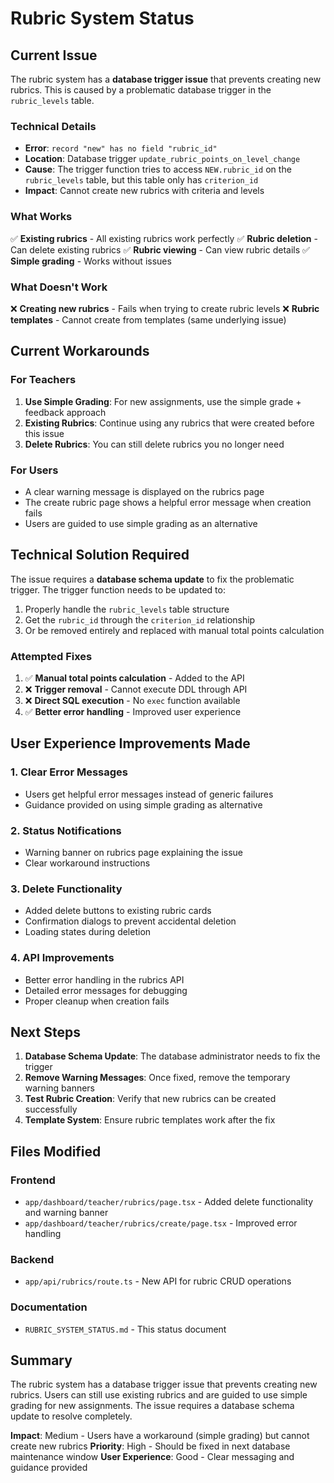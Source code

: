 # Rubric System Status

## Current Issue

The rubric system has a **database trigger issue** that prevents creating new rubrics. This is caused by a problematic database trigger in the `rubric_levels` table.

### Technical Details

- **Error**: `record "new" has no field "rubric_id"`
- **Location**: Database trigger `update_rubric_points_on_level_change`
- **Cause**: The trigger function tries to access `NEW.rubric_id` on the `rubric_levels` table, but this table only has `criterion_id`
- **Impact**: Cannot create new rubrics with criteria and levels

### What Works

✅ **Existing rubrics** - All existing rubrics work perfectly
✅ **Rubric deletion** - Can delete existing rubrics
✅ **Rubric viewing** - Can view rubric details
✅ **Simple grading** - Works without issues

### What Doesn't Work

❌ **Creating new rubrics** - Fails when trying to create rubric levels
❌ **Rubric templates** - Cannot create from templates (same underlying issue)

## Current Workarounds

### For Teachers
1. **Use Simple Grading**: For new assignments, use the simple grade + feedback approach
2. **Existing Rubrics**: Continue using any rubrics that were created before this issue
3. **Delete Rubrics**: You can still delete rubrics you no longer need

### For Users
- A clear warning message is displayed on the rubrics page
- The create rubric page shows a helpful error message when creation fails
- Users are guided to use simple grading as an alternative

## Technical Solution Required

The issue requires a **database schema update** to fix the problematic trigger. The trigger function needs to be updated to:

1. Properly handle the `rubric_levels` table structure
2. Get the `rubric_id` through the `criterion_id` relationship
3. Or be removed entirely and replaced with manual total points calculation

### Attempted Fixes

1. ✅ **Manual total points calculation** - Added to the API
2. ❌ **Trigger removal** - Cannot execute DDL through API
3. ❌ **Direct SQL execution** - No `exec` function available
4. ✅ **Better error handling** - Improved user experience

## User Experience Improvements Made

### 1. Clear Error Messages
- Users get helpful error messages instead of generic failures
- Guidance provided on using simple grading as alternative

### 2. Status Notifications
- Warning banner on rubrics page explaining the issue
- Clear workaround instructions

### 3. Delete Functionality
- Added delete buttons to existing rubric cards
- Confirmation dialogs to prevent accidental deletion
- Loading states during deletion

### 4. API Improvements
- Better error handling in the rubrics API
- Detailed error messages for debugging
- Proper cleanup when creation fails

## Next Steps

1. **Database Schema Update**: The database administrator needs to fix the trigger
2. **Remove Warning Messages**: Once fixed, remove the temporary warning banners
3. **Test Rubric Creation**: Verify that new rubrics can be created successfully
4. **Template System**: Ensure rubric templates work after the fix

## Files Modified

### Frontend
- `app/dashboard/teacher/rubrics/page.tsx` - Added delete functionality and warning banner
- `app/dashboard/teacher/rubrics/create/page.tsx` - Improved error handling

### Backend
- `app/api/rubrics/route.ts` - New API for rubric CRUD operations

### Documentation
- `RUBRIC_SYSTEM_STATUS.md` - This status document

## Summary

The rubric system has a database trigger issue that prevents creating new rubrics. Users can still use existing rubrics and are guided to use simple grading for new assignments. The issue requires a database schema update to resolve completely.

**Impact**: Medium - Users have a workaround (simple grading) but cannot create new rubrics
**Priority**: High - Should be fixed in next database maintenance window
**User Experience**: Good - Clear messaging and guidance provided